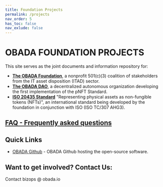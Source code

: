 ```yaml
---
title: Foundation Projects
permalink: /projects
nav_order: 5
has_toc: false
nav_exlude: false
---
```



#  OBADA FOUNDATION PROJECTS
This site serves as the joint documents and information repository for:
* **[The OBADA Foundation](/about)**, a nonprofit 501(c)(3) coalition of stakeholders from the IT asset disposition (ITAD) sector.  
* **[The OBADA DAO](https://www.obadafoundation.org/dao)**, a decentralized autonomous organization developing the first implementation of the pNFT Standard.
* **[ISO 20435 Standard](https://www.obadafoundation.org/standard)** "Representing physical assets as non-fungible tokens (NFTs)", an international standard being developed by the foundation in conjunction with ISO (ISO TC/307 AHG3).

## [FAQ - Frequently asked questions](https://www.obadafoundation.org/faq)

## Quick Links
* [OBADA Github](https://github.com/obada-foundation/) - OBADA Github hosting the open-source software.

<!--
* [Calendar](https://www.obadafoundation.org/calendar) - All official foundation, committee, and DAO meetings.
* [Meeting Minutes and Presentations](https://www.obadafoundation.org/meetings) - Links to past presentations and screen recordings.
-->

## Want to get involved? Contact Us:
Contact bizops @ obada.io

	




